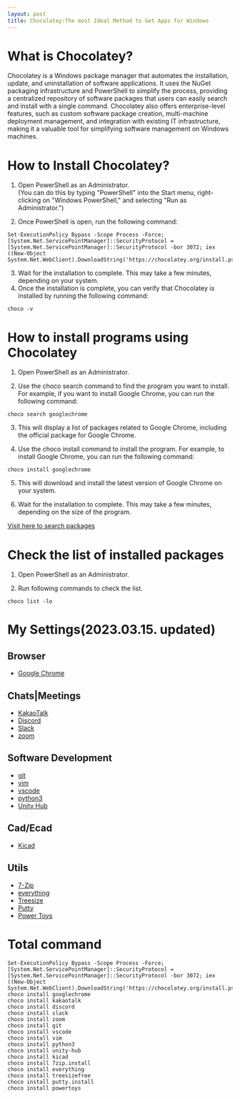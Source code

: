 ```yaml
---
layout: post
title: Chocolatey:The most Ideal Method to Get Apps for Windows
---
```


# What is Chocolatey?
Chocolatey is a Windows package manager that automates the installation, update, and uninstallation of software applications. It uses the NuGet packaging infrastructure and PowerShell to simplify the process, providing a centralized repository of software packages that users can easily search and install with a single command. Chocolatey also offers enterprise-level features, such as custom software package creation, multi-machine deployment management, and integration with existing IT infrastructure, making it a valuable tool for simplifying software management on Windows machines.

# How to Install Chocolatey?
1. Open PowerShell as an Administrator.  
(You can do this by typing "PowerShell" into the Start menu, right-clicking on "Windows PowerShell," and selecting "Run as Administrator.")

2. Once PowerShell is open, run the following command:  
```shell
Set-ExecutionPolicy Bypass -Scope Process -Force; [System.Net.ServicePointManager]::SecurityProtocol = [System.Net.ServicePointManager]::SecurityProtocol -bor 3072; iex ((New-Object System.Net.WebClient).DownloadString('https://chocolatey.org/install.ps1'))
```

3. Wait for the installation to complete. This may take a few minutes, depending on your system.
4. Once the installation is complete, you can verify that Chocolatey is installed by running the following command:
```shell
choco -v
```

# How to install programs using Chocolatey 
1. Open PowerShell as an Administrator.

2. Use the choco search command to find the program you want to install. For example, if you want to install Google Chrome, you can run the following command:  
```shell
choco search googlechrome
```
3. This will display a list of packages related to Google Chrome, including the official package for Google Chrome.

4. Use the choco install command to install the program. For example, to install Google Chrome, you can run the following command:
```shell
choco install googlechrome
```
5. This will download and install the latest version of Google Chrome on your system.

6. Wait for the installation to complete. This may take a few minutes, depending on the size of the program.

[Visit here to search packages](https://community.chocolatey.org/packages)

# Check the list of installed packages
1. Open PowerShell as an Administrator.

2. Run following commands to check the list.
```shell
choco list -lo
```


# My Settings(2023.03.15. updated)
## Browser
- [Google Chrome](https://community.chocolatey.org/packages/GoogleChrome)
## Chats|Meetings
- [KakaoTalk](https://community.chocolatey.org/packages/kakaotalk)
- [Discord](https://community.chocolatey.org/packages/discord)
- [Slack](https://community.chocolatey.org/packages/slack)
- [zoom](https://community.chocolatey.org/packages/zoom)

## Software Development
- [git](https://community.chocolatey.org/packages/git)
- [vim](https://community.chocolatey.org/packages/vim)
- [vscode](https://community.chocolatey.org/packages/vscode)
- [python3](https://community.chocolatey.org/packages/python3/3.11.0)
- [Unity Hub](https://community.chocolatey.org/packages/unity-hub)
## Cad/Ecad
- [Kicad](https://community.chocolatey.org/packages/kicad)
## Utils
- [7-Zip](https://community.chocolatey.org/packages/7zip.install)
- [everything](https://community.chocolatey.org/packages/Everything)
- [Treesize](https://community.chocolatey.org/packages/treesizefree)
- [Putty](https://community.chocolatey.org/packages/putty.install)
- [Power Toys](https://community.chocolatey.org/packages/powertoys)
# Total command
```shell
Set-ExecutionPolicy Bypass -Scope Process -Force; [System.Net.ServicePointManager]::SecurityProtocol = [System.Net.ServicePointManager]::SecurityProtocol -bor 3072; iex ((New-Object System.Net.WebClient).DownloadString('https://chocolatey.org/install.ps1'))
choco install googlechrome
choco install kakaotalk
choco install discord
choco install slack
choco install zoom
choco install git
choco install vscode
choco install vim
choco install python3 
choco install unity-hub
choco install kicad
choco install 7zip.install
choco install everything
choco install treesizefree
choco install putty.install
choco install powertoys
```
